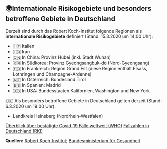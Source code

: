 ## 🌍Internationale Risikogebiete und besonders betroffene Gebiete in Deutschland

Derzeit sind durch das Robert Koch-Institut folgende Regionen als **internationale Risikogebiete** definiert (Stand: 15.3.2020 um 14:00 Uhr):

- 🇮🇹 Italien
- 🇮🇷 Iran
- 🇨🇳 In China: Provinz Hubei (inkl. Stadt Wuhan)
- 🇰🇷 In Südkorea: Provinz Gyeongsangbuk-do (Nord-Gyeongsang)
- 🇫🇷 In Frankreich: Region Grand Est (diese Region enthält Elsass, Lothringen und Champagne-Ardenne)
- 🇦🇹 In Österreich: Bundesland Tirol
- 🇪🇸 In Spanien: Madrid
- 🇺🇸 In USA: Bundesstaaten Kalifornien, Washington und New York

🇩🇪
Als besonders betroffene Gebiete in Deutschland gelten derzeit (Stand: 6.3.2020 um 19:00 Uhr):

- Landkreis Heinsberg (Nordrhein-Westfalen)

[Überblick über bestätigte Covid-19 Fälle weltweit (WHO)](https://experience.arcgis.com/experience/685d0ace521648f8a5beeeee1b9125cd)
[Fallzahlen in Deutschland (RKI)](https://www.rki.de/DE/Content/InfAZ/N/Neuartiges_Coronavirus/Fallzahlen.html)

**Quellen:** [Robert Koch-Institut](https://www.rki.de/DE/Content/InfAZ/N/Neuartiges_Coronavirus/Risikogebiete.html); [Bundesministerium für Gesundheit](https://www.bundesgesundheitsministerium.de/coronavirus.html)
